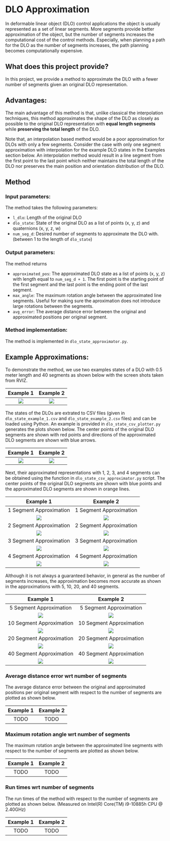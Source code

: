 # DLO Approximation

In deformable linear object (DLO) control applications the object is usually represented as a set of linear segments. More segments provide better approximation of the object, but the number of segments increases the computational cost of the control methods. Especially, when planning a path for the DLO as the number of segments increases, the path planning becomes computationally expensive. 

## What does this project provide?
In this project, we provide a method to approximate the DLO with a fewer number of segments given an original DLO representation. 

## Advantages:
The main advantage of this method is that, unlike classical the interpolation techniques, this method approximates the shape of the DLO as closely as possible to the original DLO representation with **equal length segments** while **preserving the total length** of the DLO. 

Note that, an interpolation based method would be a poor approximation for DLOs with only a few segments. Consider the case with only one segment approximation with interpolation for the example DLO states in the Examples section below. An interpolation method would result in a line segment from the first point to the last point which neither maintains the total length of the DLO nor preserves the main position and orientation distribution of the DLO.

## Method 
### Input parameters:

The method takes the following parameters:
- `l_dlo`: Length of the original DLO
- `dlo_state`: State of the original DLO as a list of points (x, y, z) and quaternions (x, y, z, w)
- `num_seg_d`: Desired number of segments to approximate the DLO with. (between 1 to the length of `dlo_state`)

### Output parameters:

The method returns 
- `approximated_pos`: The approximated DLO state as a list of points (x, y, z) with length equal to `num_seg_d + 1`. The first point is the starting point of the first segment and the last point is the ending point of the last segment.
- `max_angle`: The maximum rotation angle between the approximated line segments. Useful for making sure the aproximation does not introduce large rotations between the segments.
- `avg_error`: The average distance error between the original and approximated positions per original segment. 

### Method implementation:

The method is implemented in `dlo_state_approximator.py`. 


## Example Approximations:

To demonstrate the method, we use two examples states of a DLO with 0.5 meter length and 40 segments as shown below with the screen shots taken from RVIZ. 

Example 1                |  Example 2
:-------------------------:|:-------------------------:
![](./.imgs/dlo_state_example_1_cropped.png)  |  ![](./.imgs/dlo_state_example_2_cropped.png)


The states of the DLOs are extrated to CSV files (given in `dlo_state_example_1.csv` and `dlo_state_example_2.csv` files) and can be loaded using Python. An example is provided in `dlo_state_csv_plotter.py` generates the plots shown below.
The center points of the original DLO segments are shown with red points and directions of the approximated DLO segments are shown with blue arrows.

Example 1                |  Example 2
:-------------------------:|:-------------------------:
![](./.imgs/reading_from_csv_example_1.png)  |  ![](./.imgs/reading_from_csv_example_2.png)

Next, their approximated representations with 1, 2, 3, and 4 segments can be obtained using the function in `dlo_state_csv_approximator.py` script. The center points of the original DLO segments are shown with blue points and the approximated DLO segments are shown in orange lines.  

Example 1                |  Example 2
:-------------------------:|:-------------------------:
1 Segment Approximation  |  1 Segment Approximation
![](./.imgs/approx_ex1_num_seg_01.png)  |  ![](./.imgs/approx_ex2_num_seg_01.png)
2 Segment Approximation  |  2 Segment Approximation
![](./.imgs/approx_ex1_num_seg_02.png)  |  ![](./.imgs/approx_ex2_num_seg_02.png)
3 Segment Approximation  |  3 Segment Approximation
![](./.imgs/approx_ex1_num_seg_03.png)  |  ![](./.imgs/approx_ex2_num_seg_03.png)
4 Segment Approximation  |  4 Segment Approximation
![](./.imgs/approx_ex1_num_seg_04.png)  |  ![](./.imgs/approx_ex2_num_seg_04.png)

Although it is not always a guaranteed behavior, in general as the number of segments increases, the approximation becomes more accurate as shown in the approximations with 5, 10, 20, and 40 segments.

Example 1                |  Example 2
:-------------------------:|:-------------------------:
5 Segment Approximation  |  5 Segment Approximation
![](./.imgs/approx_ex1_num_seg_05.png)  |  ![](./.imgs/approx_ex2_num_seg_05.png)
10 Segment Approximation  |  10 Segment Approximation
![](./.imgs/approx_ex1_num_seg_10.png)  |  ![](./.imgs/approx_ex2_num_seg_10.png)
20 Segment Approximation  |  20 Segment Approximation
![](./.imgs/approx_ex1_num_seg_20.png)  |  ![](./.imgs/approx_ex2_num_seg_20.png)
40 Segment Approximation  |  40 Segment Approximation
![](./.imgs/approx_ex1_num_seg_40.png)  |  ![](./.imgs/approx_ex2_num_seg_40.png)


### Average distance error wrt number of segments
The average distance error between the original and approximated positions per original segment with respect to the number of segments are plotted as shown below.


Example 1                |  Example 2
:-------------------------:|:-------------------------:
TODO  |  TODO

### Maximum rotation angle wrt number of segments
The maximum rotation angle between the approximated line segments with respect to the number of segments are plotted as shown below.

Example 1                |  Example 2
:-------------------------:|:-------------------------:
TODO  |  TODO

### Run times wrt number of segments
The run times of the method with respect to the number of segments are plotted as shown below. (Measured on Intel(R) Core(TM) i9-10885h CPU @ 2.40GHz)

Example 1                |  Example 2
:-------------------------:|:-------------------------:
TODO  |  TODO